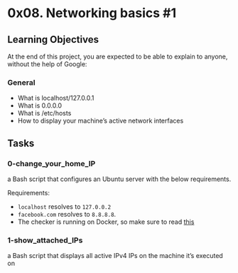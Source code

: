 # 0x08. Networking basics #1

## Learning Objectives

At the end of this project, you are expected to be able to explain to anyone, without the help of Google:

### General

- What is localhost/127.0.0.1
- What is 0.0.0.0
- What is /etc/hosts
- How to display your machine’s active network interfaces

## Tasks

### 0-change_your_home_IP

a Bash script that configures an Ubuntu server with the below requirements.

Requirements:

- `localhost` resolves to `127.0.0.2`
- `facebook.com` resolves to `8.8.8.8`.
- The checker is running on Docker, so make sure to read [this](https://intranet.alxswe.com/rltoken/XSXhQPoDu3QecXs3j9XgPQ)

### 1-show_attached_IPs

a Bash script that displays all active IPv4 IPs on the machine it’s executed on


